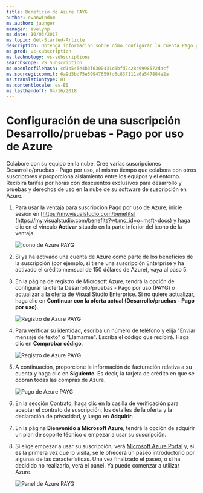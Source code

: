 ```yaml
---
title: Beneficio de Azure PAYG
author: evanwindom
ms.author: jaunger
manager: evelynp
ms.date: 10/03/2017
ms.topic: Get-Started-Article
description: Obtenga información sobre cómo configurar la cuenta Pago por uso de Azure.
ms.prod: vs-subscription
ms.technology: vs-subscriptions
searchscope: VS Subscription
ms.openlocfilehash: cd1b545e4b3f6300431c6bfd7c28c9998572dacf
ms.sourcegitcommit: 6a9d5bd75e50947659fd6c837111a6a547884e2a
ms.translationtype: HT
ms.contentlocale: es-ES
ms.lasthandoff: 04/16/2018
---
```

# <a name="setting-up-an-azure-devtest-pay-as-you-go-subscription"></a>Configuración de una suscripción Desarrollo/pruebas - Pago por uso de Azure
Colabore con su equipo en la nube.  Cree varias suscripciones Desarrollo/pruebas - Pago por uso, al mismo tiempo que colabora con otros suscriptores y proporciona aislamiento entre los equipos y el entorno.  Recibirá tarifas por horas con descuentos exclusivos para desarrollo y pruebas y derechos de uso en la nube de su software de suscripción en Azure.

1.  Para usar la ventaja para suscripción Pago por uso de Azure, inicie sesión en [https://my.visualstudio.com/benefits](https://my.visualstudio.com/benefits?wt.mc_id=o~msft~docs) y haga clic en el vínculo **Activar** situado en la parte inferior del icono de la ventaja.   

    ![Icono de Azure PAYG](_img\vs-azure-payg\vs-azure-payg-tile.png) 

2.  Si ya ha activado una cuenta de Azure como parte de los beneficios de la suscripción (por ejemplo, si tiene una suscripción Enterprise y ha activado el crédito mensual de 150 dólares de Azure), vaya al paso 5.

3.  En la página de registro de Microsoft Azure, tendrá la opción de configurar la oferta Desarrollo/pruebas - Pago por uso (PAYG) o actualizar a la oferta de Visual Studio Enterprise.  Si no quiere actualizar, haga clic en **Continuar con la oferta actual (Desarrollo/pruebas - Pago por uso)**. 

    ![Registro de Azure PAYG](_img\vs-azure-payg\vs-azure-payg-signup-cropped.png) 

4.  Para verificar su identidad, escriba un número de teléfono y elija "Enviar mensaje de texto" o "Llamarme".  Escriba el código que recibirá.  Haga clic en **Comprobar código**. 

    ![Registro de Azure PAYG](_img\vs-azure-payg\vs-azure-payg-identity-cropped.png) 


5.  A continuación, proporcione la información de facturación relativa a su cuenta y haga clic en **Siguiente**.  Es decir, la tarjeta de crédito en que se cobran todas las compras de Azure.  

    ![Pago de Azure PAYG](_img\vs-azure-payg\vs-azure-payg-payment-cropped.png) 
        

6.  En la sección Contrato, haga clic en la casilla de verificación para aceptar el contrato de suscripción, los detalles de la oferta y la declaración de privacidad, y luego en **Adquirir**. 

7.  En la página **Bienvenido a Microsoft Azure**, tendrá la opción de adquirir un plan de soporte técnico o empezar a usar su suscripción.   

8.  Si elige empezar a usar su suscripción, verá [Microsoft Azure Portal](https://portal.azure.com) y, si es la primera vez que lo visita, se le ofrecerá un paseo introductorio por algunas de las características.  Una vez finalizado el paseo, o si ha decidido no realizarlo, verá el panel.  Ya puede comenzar a utilizar Azure.
  
    ![Panel de Azure PAYG](_img\vs-azure-payg\vs-azure-payg-dashboard-cropped.png) 
